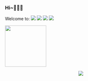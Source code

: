 ### Hi~🤗🤗🤗

Welcome to: [![](https://img.shields.io/badge/个人主页-@落雨乄天珀夜-green.svg)](conqueror712.github.io) [![](https://img.shields.io/badge/个人博客-@Conqueror712-blue.svg)](https://juejin.cn/user/1297878069809725/posts) [![](https://img.shields.io/badge/个人主页-@Conqueror712-black.svg)](https://github.com/Conqueror712) [![](https://img.shields.io/badge/Bilibili-@落雨乄天珀夜-pink.svg)](https%3A%2F%2Fspace.bilibili.com%2F57089326)

<!--
**Conqueror712/Conqueror712** is a ✨ _special_ ✨ repository because its `README.md` (this file) appears on your GitHub profile.

Here are some ideas to get you started:

- 🔭 I’m currently working on ...
- 🌱 I’m currently learning ...
- 👯 I’m looking to collaborate on ...
- 🤔 I’m looking for help with ...
- 💬 Ask me about ...
- 📫 How to reach me: ...
- 😄 Pronouns: ...
- ⚡ Fun fact: ...
-->

<img height="137px" src="https://github-readme-stats.vercel.app/api?username=Conqueror712&hide_title=true&hide_border=true&show_icons=trueline_height=21&text_color=000&icon_color=000&bg_color=0,ea6161,ffc64d,fffc4d,52fa5a&theme=blue-green" /> </div>

<div align="center"> <img src="https://github-readme-stats.vercel.app/api/top-langs/?username=Conqueror712&hide_title=true&hide_border=true&layout=compact&langs_count=6&text_color=000&icon_color=fff&bg_color=0,52fa5a,4dfcff,c64dff&theme=blue-green" /> </div>

